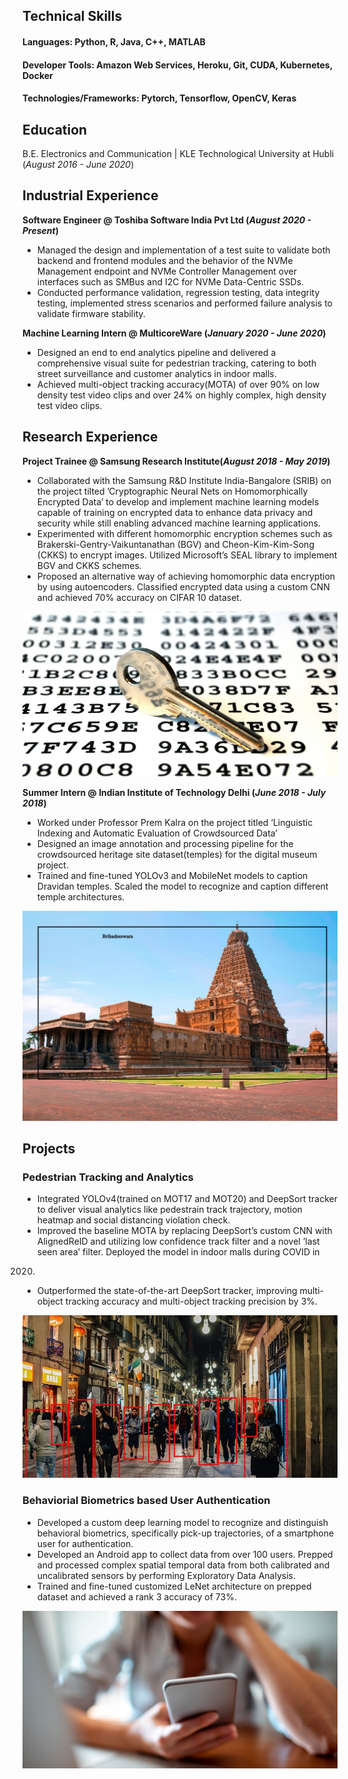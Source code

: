 ## Technical Skills
#### Languages: Python, R, Java, C++, MATLAB
#### Developer Tools: Amazon Web Services, Heroku, Git, CUDA, Kubernetes, Docker
#### Technologies/Frameworks: Pytorch, Tensorflow, OpenCV, Keras

## Education
B.E. Electronics and Communication | KLE Technological University at Hubli (_August 2016 - June 2020_)

## Industrial Experience
**Software Engineer @ Toshiba Software India Pvt Ltd (_August 2020 - Present_)**
- Managed the design and implementation of a test suite to validate both backend and frontend modules and
the behavior of the NVMe Management endpoint and NVMe Controller Management over interfaces such as
SMBus and I2C for NVMe Data-Centric SSDs.
- Conducted performance validation, regression testing, data integrity testing, implemented stress scenarios and
performed failure analysis to validate firmware stability.

**Machine Learning Intern @ MulticoreWare (_January 2020 - June 2020_)**
- Designed an end to end analytics pipeline and delivered a comprehensive visual suite for pedestrian tracking,
catering to both street surveillance and customer analytics in indoor malls.
- Achieved multi-object tracking accuracy(MOTA) of over 90% on low density test video clips and over 24% on
highly complex, high density test video clips.

## Research Experience
**Project Trainee @ Samsung Research Institute(_August 2018 - May 2019_)**
- Collaborated with the Samsung R&D Institute India-Bangalore (SRIB) on the project tilted
’Cryptographic Neural Nets on Homomorphically Encrypted Data’ to develop and implement machine learning models
capable of training on encrypted data to enhance data privacy and security while still enabling advanced
machine learning applications.
- Experimented with different homomorphic encryption schemes such as Brakerski-Gentry-Vaikuntanathan
(BGV) and Cheon-Kim-Kim-Song (CKKS) to encrypt images. Utilized Microsoft’s SEAL library to
implement BGV and CKKS schemes.
- Proposed an alternative way of achieving homomorphic data encryption by using autoencoders. Classified
encrypted data using a custom CNN and achieved 70% accuracy on CIFAR 10 dataset.

![Encryption](/assets/img/Encryption-key.webp)

**Summer Intern @ Indian Institute of Technology Delhi (_June 2018 - July 2018_)**
- Worked under Professor Prem Kalra on the project titled ‘Linguistic Indexing and Automatic Evaluation of
Crowdsourced Data’
- Designed an image annotation and processing pipeline for the crowdsourced heritage site dataset(temples) for
the digital museum project.
- Trained and fine-tuned YOLOv3 and MobileNet models to caption Dravidan temples. Scaled the model to
recognize and caption different temple architectures.

![Heritage Site Annotation](/assets/img/DravidanTemple.jpeg)

## Projects
### Pedestrian Tracking and Analytics
- Integrated YOLOv4(trained on MOT17 and MOT20) and DeepSort tracker to deliver visual analytics like
pedestrain track trajectory, motion heatmap and social distancing violation check.
- Improved the baseline MOTA by replacing DeepSort’s custom CNN with AlignedReID and utilizing low
confidence track filter and a novel ’last seen area’ filter. Deployed the model in indoor malls during COVID in
2020.
- Outperformed the state-of-the-art DeepSort tracker, improving multi-object tracking accuracy and
multi-object tracking precision by 3%.

![Pedestrian Tracking and Analytics](/assets/img/PedestrianTracking.jpeg)

### Behaviorial Biometrics based User Authentication
- Developed a custom deep learning model to recognize and distinguish behavioral biometrics, specifically
pick-up trajectories, of a smartphone user for authentication.
- Developed an Android app to collect data from over 100 users. Prepped and processed complex spatial
temporal data from both calibrated and uncalibrated sensors by performing Exploratory Data Analysis.
- Trained and fine-tuned customized LeNet architecture on prepped dataset and achieved a rank 3 accuracy of
73%.

![Behavioral Biometrics](/assets/img/Behavioralbiometrics.jpeg)
